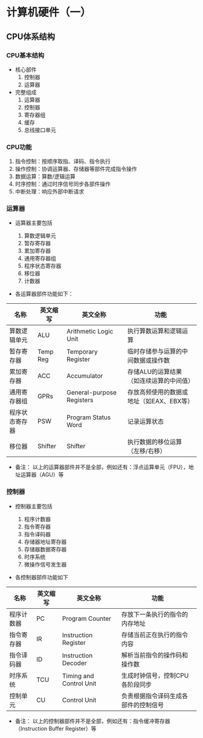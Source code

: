 # 计算机硬件（一）
## CPU体系结构

### CPU基本结构
- 核心部件
  1. 控制器
  2. 运算器
- 完整组成
  1. 运算器
  2. 控制器
  3. 寄存器组
  4. 缓存 
  5. 总线接口单元

### CPU功能
1. 指令控制：按顺序取指、译码、指令执行
2. 操作控制：协调运算器、存储器等部件完成指令操作
3. 数据运算：算数/逻辑运算
4. 时序控制：通过时序信号同步各部件操作
5. 中断处理：响应外部中断请求

### 运算器
- 运算器主要包括
  1. 算数逻辑单元
  2. 暂存寄存器
  3. 累加寄存器
  4. 通用寄存器组
  5. 程序状态寄存器
  6. 移位器
  7. 计数器

- 各运算器部件功能如下：

| 名称   | 英文缩写  | 英文全称 | 功能   |
| ------ | ------ | ------ | ------ |
| 算数逻辑单元 | ALU | Arithmetic Logic Unit | 执行算数运算和逻辑运算 |
| 暂存寄存器 | Temp Reg | Temporary Register | 临时存储参与运算的中间数据或操作数|
| 累加寄存器 | ACC | Accumulator | 存储ALU的运算结果（如连续运算的中间值） |
| 通用寄存器组 | GPRs | General-purpose Registers | 存放高频使用的数据或地址（如EAX、EBX等） |
| 程序状态寄存器 | PSW | Program Status Word | 记录运算状态 |
| 移位器 | Shifter | Shifter| 执行数据的移位运算（左移/右移） |

- 备注：
   以上的运算器部件并不是全部，例如还有：浮点运算单元（FPU），地址运算器（AGU）等


### 控制器
- 控制器主要包括
  1. 程序计数器
  2. 指令寄存器
  3. 指令译码器
  4. 存储器地址寄存器
  5. 存储器数据寄存器
  6. 时序系统
  7. 微操作信号发生器

- 各控制器部件功能如下

| 名称   | 英文缩写  | 英文全称 | 功能   |
| ------ | ------ | ------ | ------ |
| 程序计数器 | PC | Program Counter| 存放下一条执行的指令的内存地址 |
| 指令寄存器 | IR | Instruction Register | 存储当前正在执行的指令内容 |
| 指令译码器 | ID | Instruction Decoder | 解析当前指令的操作码和操作数 |
| 时序系统 | TCU | Timing and Control Unit | 生成时钟信号，控制CPU各阶段同步  |
| 控制单元 | CU | Control Unit | 负责根据指令译码生成各部件的控制信号 |
- 备注：
   以上的控制器部件并不是全部，例如还有：指令缓冲寄存器（Instruction Buffer Register）等


